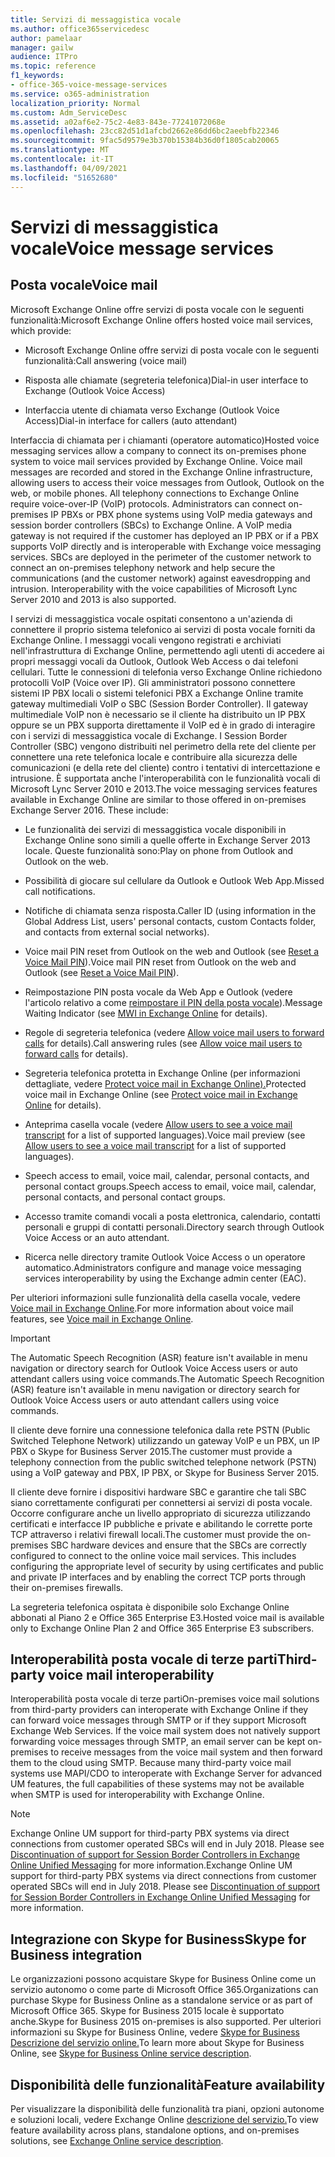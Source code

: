 ```yaml
---
title: Servizi di messaggistica vocale
ms.author: office365servicedesc
author: pamelaar
manager: gailw
audience: ITPro
ms.topic: reference
f1_keywords:
- office-365-voice-message-services
ms.service: o365-administration
localization_priority: Normal
ms.custom: Adm_ServiceDesc
ms.assetid: a02af6e2-75c2-4e83-843e-77241072068e
ms.openlocfilehash: 23cc82d51d1afcbd2662e86dd6bc2aeebfb22346
ms.sourcegitcommit: 9fac5d9579e3b370b15384b36d0f1805cab20065
ms.translationtype: MT
ms.contentlocale: it-IT
ms.lasthandoff: 04/09/2021
ms.locfileid: "51652680"
---
```

# <a name="voice-message-services"></a><span data-ttu-id="531cd-102">Servizi di messaggistica vocale</span><span class="sxs-lookup"><span data-stu-id="531cd-102">Voice message services</span></span>

## <a name="voice-mail"></a><span data-ttu-id="531cd-103">Posta vocale</span><span class="sxs-lookup"><span data-stu-id="531cd-103">Voice mail</span></span>

<span data-ttu-id="531cd-104">Microsoft Exchange Online offre servizi di posta vocale con le seguenti funzionalità:</span><span class="sxs-lookup"><span data-stu-id="531cd-104">Microsoft Exchange Online offers hosted voice mail services, which provide:</span></span>
  
- <span data-ttu-id="531cd-105">Microsoft Exchange Online offre servizi di posta vocale con le seguenti funzionalità:</span><span class="sxs-lookup"><span data-stu-id="531cd-105">Call answering (voice mail)</span></span>
    
- <span data-ttu-id="531cd-106">Risposta alle chiamate (segreteria telefonica)</span><span class="sxs-lookup"><span data-stu-id="531cd-106">Dial-in user interface to Exchange (Outlook Voice Access)</span></span>
    
- <span data-ttu-id="531cd-107">Interfaccia utente di chiamata verso Exchange (Outlook Voice Access)</span><span class="sxs-lookup"><span data-stu-id="531cd-107">Dial-in interface for callers (auto attendant)</span></span>
    
<span data-ttu-id="531cd-p101">Interfaccia di chiamata per i chiamanti (operatore automatico)</span><span class="sxs-lookup"><span data-stu-id="531cd-p101">Hosted voice messaging services allow a company to connect its on-premises phone system to voice mail services provided by Exchange Online. Voice mail messages are recorded and stored in the Exchange Online infrastructure, allowing users to access their voice messages from Outlook, Outlook on the web, or mobile phones. All telephony connections to Exchange Online require voice-over-IP (VoIP) protocols. Administrators can connect on-premises IP PBXs or PBX phone systems using VoIP media gateways and session border controllers (SBCs) to Exchange Online. A VoIP media gateway is not required if the customer has deployed an IP PBX or if a PBX supports VoIP directly and is interoperable with Exchange voice messaging services. SBCs are deployed in the perimeter of the customer network to connect an on-premises telephony network and help secure the communications (and the customer network) against eavesdropping and intrusion. Interoperability with the voice capabilities of Microsoft Lync Server 2010 and 2013 is also supported.</span></span>
  
<span data-ttu-id="531cd-p102">I servizi di messaggistica vocale ospitati consentono a un'azienda di connettere il proprio sistema telefonico ai servizi di posta vocale forniti da Exchange Online. I messaggi vocali vengono registrati e archiviati nell'infrastruttura di Exchange Online, permettendo agli utenti di accedere ai propri messaggi vocali da Outlook, Outlook Web Access o dai telefoni cellulari. Tutte le connessioni di telefonia verso Exchange Online richiedono protocolli VoIP (Voice over IP). Gli amministratori possono connettere sistemi IP PBX locali o sistemi telefonici PBX a Exchange Online tramite gateway multimediali VoIP o SBC (Session Border Controller). Il gateway multimediale VoIP non è necessario se il cliente ha distribuito un IP PBX oppure se un PBX supporta direttamente il VoIP ed è in grado di interagire con i servizi di messaggistica vocale di Exchange. I Session Border Controller (SBC) vengono distribuiti nel perimetro della rete del cliente per connettere una rete telefonica locale e contribuire alla sicurezza delle comunicazioni (e della rete del cliente) contro i tentativi di intercettazione e intrusione. È supportata anche l'interoperabilità con le funzionalità vocali di Microsoft Lync Server 2010 e 2013.</span><span class="sxs-lookup"><span data-stu-id="531cd-p102">The voice messaging services features available in Exchange Online are similar to those offered in on-premises Exchange Server 2016. These include:</span></span>
  
- <span data-ttu-id="531cd-117">Le funzionalità dei servizi di messaggistica vocale disponibili in Exchange Online sono simili a quelle offerte in Exchange Server 2013 locale. Queste funzionalità sono:</span><span class="sxs-lookup"><span data-stu-id="531cd-117">Play on phone from Outlook and Outlook on the web.</span></span>
    
- <span data-ttu-id="531cd-118">Possibilità di giocare sul cellulare da Outlook e Outlook Web App.</span><span class="sxs-lookup"><span data-stu-id="531cd-118">Missed call notifications.</span></span>
    
- <span data-ttu-id="531cd-119">Notifiche di chiamata senza risposta.</span><span class="sxs-lookup"><span data-stu-id="531cd-119">Caller ID (using information in the Global Address List, users' personal contacts, custom Contacts folder, and contacts from external social networks).</span></span>
    
- <span data-ttu-id="531cd-120">Voice mail PIN reset from Outlook on the web and Outlook (see [Reset a Voice Mail PIN](/exchange/voice-mail-unified-messaging/set-outlook-voice-access-pin-security/reset-a-voice-mail-pin)).</span><span class="sxs-lookup"><span data-stu-id="531cd-120">Voice mail PIN reset from Outlook on the web and Outlook (see [Reset a Voice Mail PIN](/exchange/voice-mail-unified-messaging/set-outlook-voice-access-pin-security/reset-a-voice-mail-pin)).</span></span>
    
- <span data-ttu-id="531cd-121">Reimpostazione PIN posta vocale da Web App e Outlook (vedere l'articolo relativo a come [reimpostare il PIN della posta vocale](/exchange/voice-mail-unified-messaging/set-up-client-voice-mail-features/mwi-in-exchange-online)).</span><span class="sxs-lookup"><span data-stu-id="531cd-121">Message Waiting Indicator (see [MWI in Exchange Online](/exchange/voice-mail-unified-messaging/set-up-client-voice-mail-features/mwi-in-exchange-online) for details).</span></span> 
    
- <span data-ttu-id="531cd-122">Regole di segreteria telefonica (vedere [Allow voice mail users to forward calls](/exchange/voice-mail-unified-messaging/set-up-client-voice-mail-features/allow-voice-mail-users-to-forward-calls) for details).</span><span class="sxs-lookup"><span data-stu-id="531cd-122">Call answering rules (see [Allow voice mail users to forward calls](/exchange/voice-mail-unified-messaging/set-up-client-voice-mail-features/allow-voice-mail-users-to-forward-calls) for details).</span></span>
    
- <span data-ttu-id="531cd-123">Segreteria telefonica protetta in Exchange Online (per informazioni dettagliate, vedere [Protect voice mail in Exchange Online).](/exchange/voice-mail-unified-messaging/set-up-client-voice-mail-features/protect-voice-mail)</span><span class="sxs-lookup"><span data-stu-id="531cd-123">Protected voice mail in Exchange Online (see [Protect voice mail in Exchange Online](/exchange/voice-mail-unified-messaging/set-up-client-voice-mail-features/protect-voice-mail) for details).</span></span>
    
- <span data-ttu-id="531cd-124">Anteprima casella vocale (vedere [Allow users to see a voice mail transcript](/exchange/voice-mail-unified-messaging/set-up-client-voice-mail-features/allow-users-to-see-a-voice-mail-transcript) for a list of supported languages).</span><span class="sxs-lookup"><span data-stu-id="531cd-124">Voice mail preview (see [Allow users to see a voice mail transcript](/exchange/voice-mail-unified-messaging/set-up-client-voice-mail-features/allow-users-to-see-a-voice-mail-transcript) for a list of supported languages).</span></span>
    
- <span data-ttu-id="531cd-125">Speech access to email, voice mail, calendar, personal contacts, and personal contact groups.</span><span class="sxs-lookup"><span data-stu-id="531cd-125">Speech access to email, voice mail, calendar, personal contacts, and personal contact groups.</span></span>
    
- <span data-ttu-id="531cd-126">Accesso tramite comandi vocali a posta elettronica, calendario, contatti personali e gruppi di contatti personali.</span><span class="sxs-lookup"><span data-stu-id="531cd-126">Directory search through Outlook Voice Access or an auto attendant.</span></span>
    
- <span data-ttu-id="531cd-127">Ricerca nelle directory tramite Outlook Voice Access o un operatore automatico.</span><span class="sxs-lookup"><span data-stu-id="531cd-127">Administrators configure and manage voice messaging services interoperability by using the Exchange admin center (EAC).</span></span>
    
<span data-ttu-id="531cd-128">Per ulteriori informazioni sulle funzionalità della casella vocale, vedere [Voice mail in Exchange Online](/exchange/voice-mail-unified-messaging/voice-mail-unified-messaging).</span><span class="sxs-lookup"><span data-stu-id="531cd-128">For more information about voice mail features, see [Voice mail in Exchange Online](/exchange/voice-mail-unified-messaging/voice-mail-unified-messaging).</span></span>
  
> [!IMPORTANT]
> <span data-ttu-id="531cd-129">The Automatic Speech Recognition (ASR) feature isn't available in menu navigation or directory search for Outlook Voice Access users or auto attendant callers using voice commands.</span><span class="sxs-lookup"><span data-stu-id="531cd-129">The Automatic Speech Recognition (ASR) feature isn't available in menu navigation or directory search for Outlook Voice Access users or auto attendant callers using voice commands.</span></span> 
>
> <span data-ttu-id="531cd-130">Il cliente deve fornire una connessione telefonica dalla rete PSTN (Public Switched Telephone Network) utilizzando un gateway VoIP e un PBX, un IP PBX o Skype for Business Server 2015.</span><span class="sxs-lookup"><span data-stu-id="531cd-130">The customer must provide a telephony connection from the public switched telephone network (PSTN) using a VoIP gateway and PBX, IP PBX, or Skype for Business Server 2015.</span></span> 
>
> <span data-ttu-id="531cd-p103">Il cliente deve fornire i dispositivi hardware SBC e garantire che tali SBC siano correttamente configurati per connettersi ai servizi di posta vocale. Occorre configurare anche un livello appropriato di sicurezza utilizzando certificati e interfacce IP pubbliche e private e abilitando le corrette porte TCP attraverso i relativi firewall locali.</span><span class="sxs-lookup"><span data-stu-id="531cd-p103">The customer must provide the on-premises SBC hardware devices and ensure that the SBCs are correctly configured to connect to the online voice mail services. This includes configuring the appropriate level of security by using certificates and public and private IP interfaces and by enabling the correct TCP ports through their on-premises firewalls.</span></span> 
>
> <span data-ttu-id="531cd-133">La segreteria telefonica ospitata è disponibile solo Exchange Online abbonati al Piano 2 e Office 365 Enterprise E3.</span><span class="sxs-lookup"><span data-stu-id="531cd-133">Hosted voice mail is available only to Exchange Online Plan 2 and Office 365 Enterprise E3 subscribers.</span></span> 
  
## <a name="third-party-voice-mail-interoperability"></a><span data-ttu-id="531cd-134">Interoperabilità posta vocale di terze parti</span><span class="sxs-lookup"><span data-stu-id="531cd-134">Third-party voice mail interoperability</span></span>

<span data-ttu-id="531cd-p104">Interoperabilità posta vocale di terze parti</span><span class="sxs-lookup"><span data-stu-id="531cd-p104">On-premises voice mail solutions from third-party providers can interoperate with Exchange Online if they can forward voice messages through SMTP or if they support Microsoft Exchange Web Services. If the voice mail system does not natively support forwarding voice messages through SMTP, an email server can be kept on-premises to receive messages from the voice mail system and then forward them to the cloud using SMTP. Because many third-party voice mail systems use MAPI/CDO to interoperate with Exchange Server for advanced UM features, the full capabilities of these systems may not be available when SMTP is used for interoperability with Exchange Online.</span></span>
  
> [!NOTE]
> <span data-ttu-id="531cd-p105">Exchange Online UM support for third-party PBX systems via direct connections from customer operated SBCs will end in July 2018. Please see [Discontinuation of support for Session Border Controllers in Exchange Online Unified Messaging](https://techcommunity.microsoft.com/t5/Exchange-Team-Blog/Discontinuation-of-support-for-Session-Border-Controllers-in/ba-p/607117) for more information.</span><span class="sxs-lookup"><span data-stu-id="531cd-p105">Exchange Online UM support for third-party PBX systems via direct connections from customer operated SBCs will end in July 2018. Please see [Discontinuation of support for Session Border Controllers in Exchange Online Unified Messaging](https://techcommunity.microsoft.com/t5/Exchange-Team-Blog/Discontinuation-of-support-for-Session-Border-Controllers-in/ba-p/607117) for more information.</span></span> 
  
## <a name="skype-for-business-integration"></a><span data-ttu-id="531cd-140">Integrazione con Skype for Business</span><span class="sxs-lookup"><span data-stu-id="531cd-140">Skype for Business integration</span></span>

<span data-ttu-id="531cd-141">Le organizzazioni possono acquistare Skype for Business Online come un servizio autonomo o come parte di Microsoft Office 365.</span><span class="sxs-lookup"><span data-stu-id="531cd-141">Organizations can purchase Skype for Business Online as a standalone service or as part of Microsoft Office 365.</span></span> <span data-ttu-id="531cd-142">Skype for Business 2015 locale è supportato anche.</span><span class="sxs-lookup"><span data-stu-id="531cd-142">Skype for Business 2015 on-premises is also supported.</span></span> <span data-ttu-id="531cd-143">Per ulteriori informazioni su Skype for Business Online, vedere [Skype for Business Descrizione del servizio online.](../skype-for-business-online-service-description/skype-for-business-online-service-description.md)</span><span class="sxs-lookup"><span data-stu-id="531cd-143">To learn more about Skype for Business Online, see [Skype for Business Online service description](../skype-for-business-online-service-description/skype-for-business-online-service-description.md).</span></span>
  
## <a name="feature-availability"></a><span data-ttu-id="531cd-144">Disponibilità delle funzionalità</span><span class="sxs-lookup"><span data-stu-id="531cd-144">Feature availability</span></span>

<span data-ttu-id="531cd-145">Per visualizzare la disponibilità delle funzionalità tra piani, opzioni autonome e soluzioni locali, vedere Exchange Online [descrizione del servizio.](exchange-online-service-description.md)</span><span class="sxs-lookup"><span data-stu-id="531cd-145">To view feature availability across plans, standalone options, and on-premises solutions, see [Exchange Online service description](exchange-online-service-description.md).</span></span>
